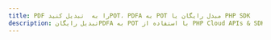 ---title: PDF را به  تبدیل کنیدPOT، PDFA به POT مبدل رایگان یا PHP SDKdescription: تبدیل رایگانPDFA به POT با استفاده از PHP Cloud APIs & SDK همچنین اسناد PDF را در Cloud ایجاد، ویرایش و رندر کنید.---